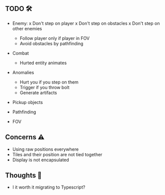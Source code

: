 ## TODO 🛠

- Enemy:
    x Don't step on player
    x Don't step on obstacles
    x Don't step on other enemies
    - Follow player only if player in FOV
    - Avoid obstacles by pathfinding

- Combat
    - Hurted entity animates

- Anomalies
    - Hurt you if you step on them
    - Trigger if you throw bolt
    - Generate artifacts

- Pickup objects

- Pathfinding

- FOV

## Concerns ⚠️

- Using raw positions everywhere
- Tiles and their position are not tied together
- Display is not encapsulated

## Thoughts 🧠
- I it worth it migrating to Typescript?